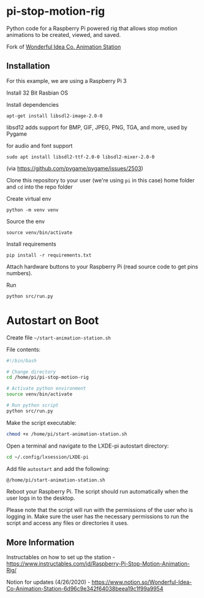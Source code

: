 # pi-stop-motion-rig

Python code for a Raspberry Pi powered rig that allows stop motion animations to be created, viewed, and saved.

Fork of [Wonderful Idea Co. Animation Station](https://github.com/wonderfulideaco/pi-stop-motion-rig)



## Installation

For this example, we are using a Raspberry Pi 3

Install 32 Bit Rasbian OS

Install dependencies

`apt-get install libsdl2-image-2.0-0`

libsd12 adds support for BMP, GIF, JPEG, PNG, TGA, and more, used by Pygame

for audio and font support

`sudo apt install libsdl2-ttf-2.0-0 libsdl2-mixer-2.0-0`

(via https://github.com/pygame/pygame/issues/2503)

Clone this repository to your user (we're using `pi` in this case) home folder and `cd` into the repo folder

Create virtual env 

`python -m venv venv`

Source the env

`source venv/bin/activate`

Install requirements

`pip install -r requirements.txt`

Attach hardware buttons to your Raspberry Pi (read source code to get pins numbers).

Run 

`python src/run.py` 





# Autostart on Boot

Create file `~/start-animation-station.sh`

File contents: 

```sh
#!/bin/bash

# Change directory
cd /home/pi/pi-stop-motion-rig

# Activate python environment
source venv/bin/activate

# Run python script
python src/run.py
```


Make the script executable:

```sh
chmod +x /home/pi/start-animation-station.sh
```


Open a terminal and navigate to the LXDE-pi autostart directory:

```sh
cd ~/.config/lxsession/LXDE-pi
```


Add file `autostart` and add the following:

```sh
@/home/pi/start-animation-station.sh
```


Reboot your Raspberry Pi. The script should run automatically when the user logs in to the desktop.

Please note that the script will run with the permissions of the user who is logging in. Make sure the user has the necessary permissions to run the script and access any files or directories it uses.


## More Information 

Instructables on how to set up the station - https://www.instructables.com/id/Raspberry-Pi-Stop-Motion-Animation-Rig/

Notion for updates (4/26/2020) - https://www.notion.so/Wonderful-Idea-Co-Animation-Station-6d96c9e342f64038beea19c1f99a9954

